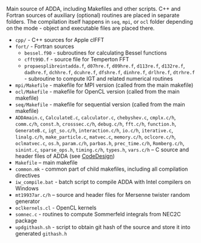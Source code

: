 Main source of ADDA, including Makefiles and other scripts. C++ and Fortran sources of auxiliary (optional) routines are placed in separate folders. The compilation itself happens in `seq`, `mpi`, or `ocl` folder depending on the mode - object and executable files are placed there.
* `cpp/` - C++ sources for Apple clFFT
* `fort/` - Fortran sources
  * `bessel.f90` - subroutines for calculating Bessel functions
  * `cfft99D.f` - source file for Temperton FFT
  * `propaesplibreintadda.f`, `d07hre.f`, `d09hre.f`, `d113re.f`, `d132re.f`, `dadhre.f`, `dchhre.f`, `dcuhre.f`, `dfshre.f`, `dinhre.f`, `drlhre.f`, `dtrhre.f` - subroutine to compute IGT and related numerical routines
* `mpi/Makefile` - makefile for MPI version (called from the main makefile)
* `ocl/Makefile` - makefile for OpenCL version (called from the main makefile)
* `seq/Makefile` - makefile for sequential version (called from the main makefile)
* `ADDAmain.c`, `CalculateE.c`, `calculator.c`, `chebyshev.c`, `cmplx.c/h`, `comm.c/h`, `const.h`, `crosssec.c/h`, `debug.c/h`, `fft.c/h`, `function.h`, `GenerateB.c`, `igt_so.c/h`, `interaction.c/h`, `io.c/h`, `iterative.c`, `linalg.c/h`, `make_particle.c`, `matvec.c`, `memory.c/h`, `oclcore.c/h`, `oclmatvec.c`, `os.h`, `param.c/h`, `parbas.h`, `prec_time.c/h`, `Romberg.c/h`, `sinint.c`, `sparse_ops.h`, `timing.c/h`, `types.h`, `vars.c/h` – C source and header files of ADDA (see [CodeDesign](https://github.com/adda-team/adda/wiki/CodeDesign))
* `Makefile` – main makefile
* `common.mk` - common part of child makefiles, including all compilation directives
* `iw_compile.bat` - batch script to compile ADDA with Intel compilers on Windows
* `mt19937ar.c/h` – source and header files for Mersenne twister random generator
* `oclkernels.cl` - OpenCL kernels
* `somnec.c` - routines to compute Sommerfeld integrals from NEC2C package
* `updgithash.sh` - script to obtain git hash of the source and store it into generated `githash.h`